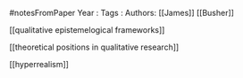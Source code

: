 #notesFromPaper
Year   :
Tags   :
Authors: [[James]] [[Busher]]

[[qualitative epistemelogical frameworks]]

[[theoretical positions in qualitative research]]

[[hyperrealism]]
